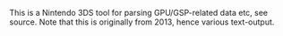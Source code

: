 This is a Nintendo 3DS tool for parsing GPU/GSP-related data etc, see source. Note that this is originally from 2013, hence various text-output.
